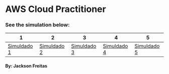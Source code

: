 # AWS Cloud Practitioner 
### See the simulation below:


| 1 | 2 | 3 | 4 | 5 |
|---|---|---|---|---|
|[Simuldado 1](https://github.com/jacksonMarcelinoFreitas/AWS_Cloud_Practitioner_Simulator/blob/master/simulado_one.md)|[Simuldado 2](https://github.com/jacksonMarcelinoFreitas/AWS_Cloud_Practitioner_Simulator/blob/master/simulado_two.md)|[Simuldado 3]()|[Simuldado 4]()|[Simuldado 5]()|

#### By: Jackson Freitas 

